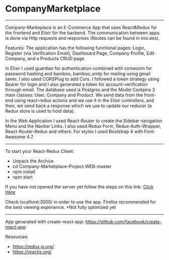 # CompanyMarketplace

-------

Company-Markeplace is an E-Commerce App that uses React&Redux for the frontend and Elixir for the backend. The communication between apps is done via Http requests and responses (Routes can be found in mix.exs). 

Features: The application has the following functional pages: Login, Register (via Verification Email), Dashboard Page, Company Profile, Edit Company, and a Products CRUD page.

In Elixir I used guardian for authentication combined with comeonin for password hashing and bamboo, bamboo_smtp for mailing using gmail sever. I also used CORSPlug to add Cors. I followed a token strategy using Bearer for login and I also generated a token for account-verification through email. The database used is Postgres and the Model Contains 3 main classes: User, Company and Product. We send data from the front-end using react-redux actions and we use it in the Elixir controllers, and then, we send back a response which we use to update our reducer (a Redux store is used to hold data). 

In the Web Application I used React-Router to create the Sidebar navigation Menu and the Navbar Links. I also used Redux Form, Redux-Auth-Wrapper, React-Router-Redux and others. For styles I used Bootstrap 4 with Font-Awesome 4.7.

-------

To start your React-Redux Client:
  * Unpack the Archive
  * cd Company-Marketplace-Project-WEB-master
  * npm install
  * npm start
  
If you have not opened the server yet follow the steps on this link:
[Click Here](https://github.com/andrewmatt/Company-Marketplace-Project-API)

Check localhost:3000/ in order to use the app.
Firefox recommended for the best viewing experience.
*Not fully optimized yet

-------

App generated with create-react-app:
https://github.com/facebook/create-react-app

Resources: 
* https://redux.js.org/
* https://reactjs.org/




